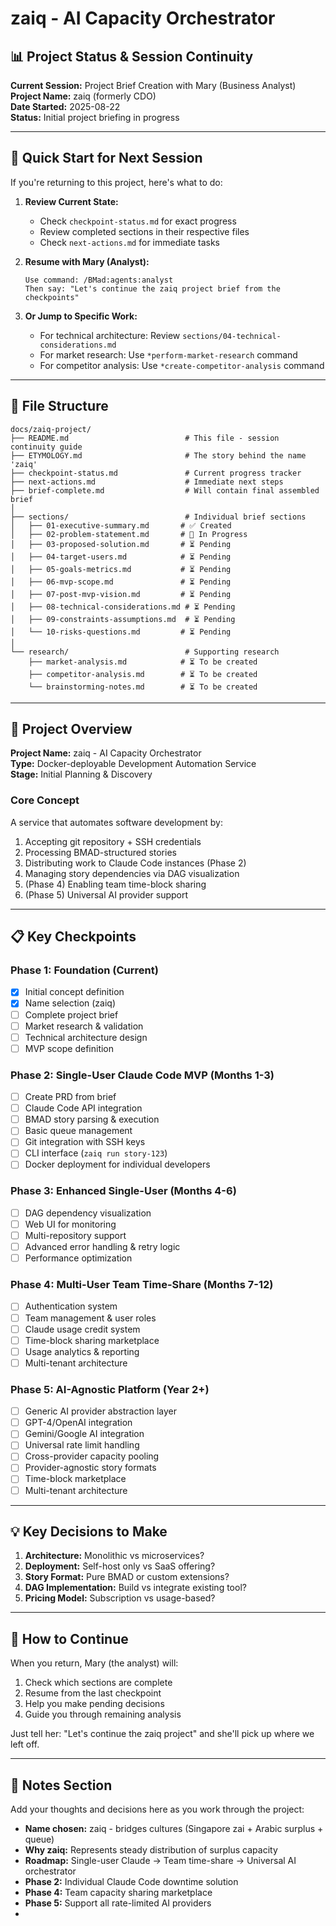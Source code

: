 # zaiq - AI Capacity Orchestrator

## 📊 Project Status & Session Continuity

**Current Session:** Project Brief Creation with Mary (Business Analyst)  
**Project Name:** zaiq (formerly CDO)  
**Date Started:** 2025-08-22  
**Status:** Initial project briefing in progress

---

## 🎯 Quick Start for Next Session

If you're returning to this project, here's what to do:

1. **Review Current State:**
   - Check `checkpoint-status.md` for exact progress
   - Review completed sections in their respective files
   - Check `next-actions.md` for immediate tasks

2. **Resume with Mary (Analyst):**
   ```
   Use command: /BMad:agents:analyst
   Then say: "Let's continue the zaiq project brief from the checkpoints"
   ```

3. **Or Jump to Specific Work:**
   - For technical architecture: Review `sections/04-technical-considerations.md`
   - For market research: Use `*perform-market-research` command
   - For competitor analysis: Use `*create-competitor-analysis` command

---

## 📁 File Structure

```
docs/zaiq-project/
├── README.md                          # This file - session continuity guide
├── ETYMOLOGY.md                       # The story behind the name 'zaiq'
├── checkpoint-status.md               # Current progress tracker
├── next-actions.md                    # Immediate next steps
├── brief-complete.md                  # Will contain final assembled brief
│
├── sections/                          # Individual brief sections
│   ├── 01-executive-summary.md       # ✅ Created
│   ├── 02-problem-statement.md       # 🔄 In Progress
│   ├── 03-proposed-solution.md       # ⏳ Pending
│   ├── 04-target-users.md            # ⏳ Pending
│   ├── 05-goals-metrics.md           # ⏳ Pending
│   ├── 06-mvp-scope.md               # ⏳ Pending
│   ├── 07-post-mvp-vision.md         # ⏳ Pending
│   ├── 08-technical-considerations.md # ⏳ Pending
│   ├── 09-constraints-assumptions.md  # ⏳ Pending
│   └── 10-risks-questions.md         # ⏳ Pending
│
└── research/                          # Supporting research
    ├── market-analysis.md            # ⏳ To be created
    ├── competitor-analysis.md        # ⏳ To be created
    └── brainstorming-notes.md        # ⏳ To be created
```

---

## 🚀 Project Overview

**Project Name:** zaiq - AI Capacity Orchestrator  
**Type:** Docker-deployable Development Automation Service  
**Stage:** Initial Planning & Discovery

### Core Concept
A service that automates software development by:
1. Accepting git repository + SSH credentials
2. Processing BMAD-structured stories
3. Distributing work to Claude Code instances (Phase 2)
4. Managing story dependencies via DAG visualization
5. (Phase 4) Enabling team time-block sharing
6. (Phase 5) Universal AI provider support

---

## 📋 Key Checkpoints

### Phase 1: Foundation (Current)
- [x] Initial concept definition
- [x] Name selection (zaiq)
- [ ] Complete project brief
- [ ] Market research & validation
- [ ] Technical architecture design
- [ ] MVP scope definition

### Phase 2: Single-User Claude Code MVP (Months 1-3)
- [ ] Create PRD from brief
- [ ] Claude Code API integration
- [ ] BMAD story parsing & execution
- [ ] Basic queue management
- [ ] Git integration with SSH keys
- [ ] CLI interface (`zaiq run story-123`)
- [ ] Docker deployment for individual developers

### Phase 3: Enhanced Single-User (Months 4-6)
- [ ] DAG dependency visualization
- [ ] Web UI for monitoring
- [ ] Multi-repository support
- [ ] Advanced error handling & retry logic
- [ ] Performance optimization

### Phase 4: Multi-User Team Time-Share (Months 7-12)
- [ ] Authentication system
- [ ] Team management & user roles
- [ ] Claude usage credit system
- [ ] Time-block sharing marketplace
- [ ] Usage analytics & reporting
- [ ] Multi-tenant architecture

### Phase 5: AI-Agnostic Platform (Year 2+)
- [ ] Generic AI provider abstraction layer
- [ ] GPT-4/OpenAI integration
- [ ] Gemini/Google AI integration
- [ ] Universal rate limit handling
- [ ] Cross-provider capacity pooling
- [ ] Provider-agnostic story formats
- [ ] Time-block marketplace
- [ ] Multi-tenant architecture

---

## 💡 Key Decisions to Make

1. **Architecture:** Monolithic vs microservices?
2. **Deployment:** Self-host only vs SaaS offering?
3. **Story Format:** Pure BMAD or custom extensions?
4. **DAG Implementation:** Build vs integrate existing tool?
5. **Pricing Model:** Subscription vs usage-based?

---

## 🔄 How to Continue

When you return, Mary (the analyst) will:
1. Check which sections are complete
2. Resume from the last checkpoint
3. Help you make pending decisions
4. Guide you through remaining analysis

Just tell her: "Let's continue the zaiq project" and she'll pick up where we left off.

---

## 📝 Notes Section

Add your thoughts and decisions here as you work through the project:

- **Name chosen:** zaiq - bridges cultures (Singapore zai + Arabic surplus + queue)
- **Why zaiq:** Represents steady distribution of surplus capacity
- **Roadmap:** Single-user Claude → Team time-share → Universal AI orchestrator
- **Phase 2:** Individual Claude Code downtime solution
- **Phase 4:** Team capacity sharing marketplace  
- **Phase 5:** Support all rate-limited AI providers
- 